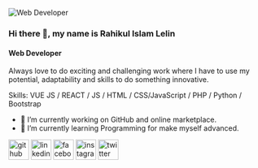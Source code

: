 
![Web Developer ](https://scontent.fdac14-1.fna.fbcdn.net/v/t39.30808-6/s960x960/271872806_2116619835180066_8286104018952251784_n.jpg?_nc_cat=110&_nc_rgb565=1&ccb=1-5&_nc_sid=e3f864&_nc_ohc=-kx1F79k6usAX-ADHBg&_nc_ht=scontent.fdac14-1.fna&oh=00_AT-T89hB5lFgof2uzvNuXRHWy_myxkQqH5y2bh3QXpMDdA&oe=61E89EA6)

### Hi there 👋, my name is Rahikul Islam Lelin
#### Web Developer 
Always love to do exciting and challenging work where I have to use my potential, adaptability and skills to do something innovative.

Skills: VUE JS / REACT / JS / HTML / CSS/JavaScript / PHP / Python / Bootstrap  

- 🔭 I’m currently working on GitHub and online marketplace.  
- 🌱 I’m currently learning Programming for make myself advanced. 


[<img src='https://cdn.jsdelivr.net/npm/simple-icons@3.0.1/icons/github.svg' alt='github' height='40'>](https://github.com/Lelin1999)  [<img src='https://cdn.jsdelivr.net/npm/simple-icons@3.0.1/icons/linkedin.svg' alt='linkedin' height='40'>](https://www.linkedin.com/in/lelinn.bd@gmail.com/)  [<img src='https://cdn.jsdelivr.net/npm/simple-icons@3.0.1/icons/facebook.svg' alt='facebook' height='40'>](https://www.facebook.com/lelin825@gmail.com)  [<img src='https://cdn.jsdelivr.net/npm/simple-icons@3.0.1/icons/instagram.svg' alt='instagram' height='40'>](https://www.instagram.com/RahikulIslamLelin/)  [<img src='https://cdn.jsdelivr.net/npm/simple-icons@3.0.1/icons/twitter.svg' alt='twitter' height='40'>](https://twitter.com/RahikulLelin)  

